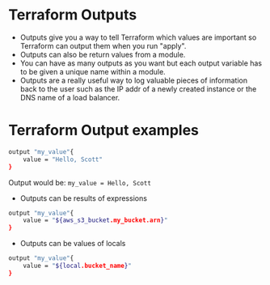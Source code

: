 # Terraform Outputs
- Outputs give you a way to tell Terraform which values are important so Terraform can output them when you run "apply".
- Outputs can also be return values from a module.
- You can have as many outputs as you want but each output variable has to be given a unique name within a module.
- Outputs are a really useful way to log valuable pieces of information back to the user such as the IP addr of a newly created instance or the DNS name of a load balancer.


# Terraform Output examples
```sh
output "my_value"{
    value = "Hello, Scott"
}
```
Output would be:
`my_value = Hello, Scott`

- Outputs can be results of expressions

```sh
output "my_value"{
    value = "${aws_s3_bucket.my_bucket.arn}"
}
```

- Outputs can be values of locals

```sh
output "my_value"{
    value = "${local.bucket_name}"
}
```
